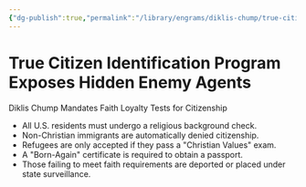 ```yaml
---
{"dg-publish":true,"permalink":"/library/engrams/diklis-chump/true-citizen-identification-program-exposes-hidden-enemy-agents/","tags":["DC/Religion","DC/AS4"]}
---
```


# True Citizen Identification Program Exposes Hidden Enemy Agents
Diklis Chump Mandates Faith Loyalty Tests for Citizenship
- All U.S. residents must undergo a religious background check.  
- Non-Christian immigrants are automatically denied citizenship.  
- Refugees are only accepted if they pass a "Christian Values" exam.  
- A "Born-Again" certificate is required to obtain a passport.  
- Those failing to meet faith requirements are deported or placed under state surveillance.
